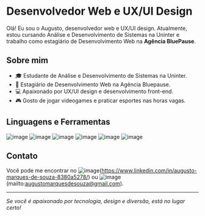 # Desenvolvedor Web e UX/UI Design

Olá! Eu sou o Augusto, desenvolvedor web e UX/UI design. Atualmente, estou cursando Análise e Desenvolvimento de Sistemas na Uninter e trabalho como estagiário de Desenvolvimento Web na **Agência BluePause**.

## Sobre mim

- 🎓 Estudante de Análise e Desenvolvimento de Sistemas na Uninter.
- 💼 Estagiário de Desenvolvimento Web na Agência Bluepause.
- 💻 Apaixonado por UX/UI design e desenvolvimento front-end.
- 🎮 Gosto de jogar videogames e praticar esportes nas horas vagas.

## Linguagens e Ferramentas

![image](https://img.shields.io/badge/HTML5-E34F26?style=for-the-badge&logo=html5&logoColor=white)
![image](https://img.shields.io/badge/CSS-239120?&style=for-the-badge&logo=css3&logoColor=white)
![image](https://img.shields.io/badge/JavaScript-F7DF1E?style=for-the-badge&logo=javascript&logoColor=black)
![image](https://img.shields.io/badge/Bootstrap-563D7C?style=for-the-badge&logo=bootstrap&logoColor=white)
![image](https://img.shields.io/badge/PHP-777BB4?style=for-the-badge&logo=php&logoColor=white)
![image](	https://img.shields.io/badge/LinkedIn-0077B5?style=for-the-badge&logo=linkedin&logoColor=white)

## Contato

Você pode me encontrar no ![image](https://img.shields.io/badge/LinkedIn-0077B5?style=for-the-badge&logo=linkedin&logoColor=white)(https://www.linkedin.com/in/augusto-marques-de-souza-8380a5278/) ou ![image](https://img.shields.io/badge/Gmail-D14836?style=for-the-badge&logo=gmail&logoColor=white)(mailto:augustomarquesdesouza@gmail.com).

---

*Se você é apaixonado por tecnologia, design e diversão, está no lugar certo!*
